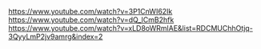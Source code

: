 https://www.youtube.com/watch?v=3P1CnWI62Ik
https://www.youtube.com/watch?v=dQ_lCmB2hfk
https://www.youtube.com/watch?v=xLD8oWRmlAE&list=RDCMUChhOtjq-3QyyLmP2jv9amrg&index=2
